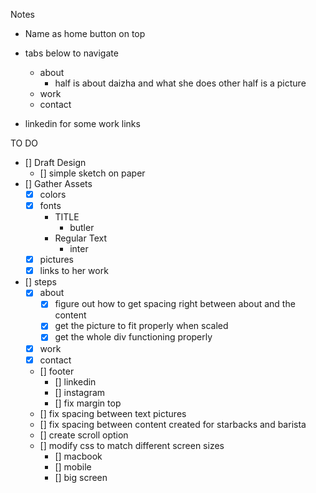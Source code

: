 Notes 

- Name as home button on top
- tabs below to navigate
    - about
        - half is about daizha and what she does other half is a picture
    - work 
    - contact

- linkedin for some work links

TO DO
- [] Draft Design 
    - [] simple sketch on paper
- [] Gather Assets 
    - [x] colors
    - [x] fonts
        - TITLE
            - butler
        - Regular Text
            - inter
    - [x] pictures
    - [x] links to her work
- [] steps
    - [x] about
        - [x] figure out how to get spacing right between about and the content
        - [x] get the picture to fit properly when scaled
        - [x] get the whole div functioning properly
    - [x] work
    - [x] contact
    - [] footer
        - [] linkedin
        - [] instagram
        - [] fix margin top
    - [] fix spacing between text pictures
    - [] fix spacing between content created for starbacks and barista
    - [] create scroll option
    - [] modify css to match different screen sizes
        - [] macbook
        - [] mobile
        - [] big screen